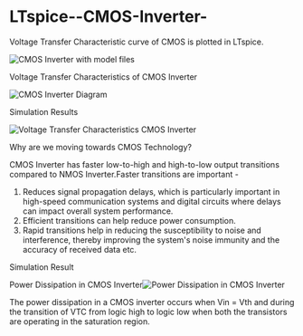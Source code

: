 # LTspice--CMOS-Inverter-
Voltage Transfer Characteristic curve of CMOS is plotted in LTspice. 

![CMOS Inverter with model files](https://github.com/Sandeep1203tech/LTspice--CMOS-Inverter-/assets/78650502/845ab2b2-58f0-48a0-ac3e-ddb67bc17775)


Voltage Transfer Characteristics of CMOS Inverter

![CMOS Inverter Diagram](https://github.com/Sandeep1203tech/LTspice--CMOS-Inverter-/assets/78650502/3d5ce5d0-bd37-455c-bc37-e3b65d0478c7)

Simulation Results

![Voltage Transfer Characteristics CMOS Inverter](https://github.com/Sandeep1203tech/LTspice--CMOS-Inverter-/assets/78650502/606be382-1f2f-4d97-b830-a2ca1366a0ee)


Why are we moving towards CMOS Technology?

CMOS Inverter has faster low-to-high and high-to-low output transitions compared to NMOS Inverter.Faster transitions are important -
1) Reduces signal propagation delays, which is particularly important in high-speed communication systems and digital circuits where delays can impact overall system performance.
2) Efficient transitions can help reduce power consumption.
3) Rapid transitions help in reducing the susceptibility to noise and interference, thereby improving the system's noise immunity and the accuracy of received data etc.


Simulation Result

Power Dissipation in CMOS Inverter![Power Dissipation in CMOS Inverter](https://github.com/Sandeep1203tech/LTspice--CMOS-Inverter-/assets/78650502/3cb53867-502f-4325-bdc3-2ddf8808516d)

The power dissipation in a CMOS inverter occurs when Vin = Vth and during the transition of VTC from logic high to logic low when both the transistors are operating in the saturation region.



